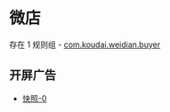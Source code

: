 # 微店

存在 1 规则组 - [com.koudai.weidian.buyer](/src/apps/com.koudai.weidian.buyer.ts)

## 开屏广告

- [快照-0](https://i.gkd.li/import/12506297)
